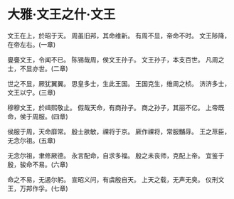 # 大雅·文王之什·文王

文王在上，於昭于天。
周虽旧邦，其命维新。
有周不显，帝命不时。
文王陟降，在帝左右。(一章)

亹亹文王，令闻不已。
陈锡哉周，侯文王孙子。
文王孙子，本支百世。
凡周之士，不显亦世。(二章)

世之不显，厥犹翼翼。
思皇多士，生此王国。
王国克生，维周之桢。
济济多士，文王以宁。(三章)

穆穆文王，於缉熙敬止。
假哉天命，有商孙子。
商之孙子，其丽不亿。
上帝既命，侯于周服。(四章)

侯服于周，天命靡常。
殷士肤敏，祼将于京。
厥作祼将，常服黼冔。
王之荩臣，无念尔祖。(五章)

无念尔祖，聿修厥德。
永言配命，自求多福。
殷之未丧师，克配上帝。
宜鉴于殷，骏命不易。(六章)

命之不易，无遏尔躬。
宣昭义问，有虞殷自天。
上天之载，无声无臭。
仪刑文王，万邦作孚。(七章)

